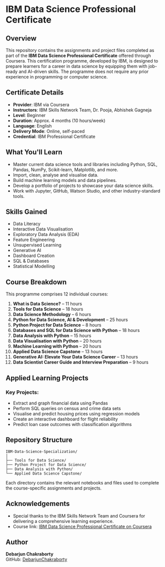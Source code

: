 # IBM Data Science Professional Certificate

## Overview

This repository contains the assignments and project files completed as part of the **IBM Data Science Professional Certificate** offered through Coursera. This certification programme, developed by IBM, is designed to prepare learners for a career in data science by equipping them with job-ready and AI-driven skills. The programme does not require any prior experience in programming or computer science.

## Certificate Details

- **Provider**: IBM via Coursera
- **Instructors**: IBM Skills Network Team, Dr. Pooja, Abhishek Gagneja
- **Level**: Beginner
- **Duration**: Approx. 4 months (10 hours/week)
- **Language**: English
- **Delivery Mode**: Online, self-paced
- **Credential**: IBM Professional Certificate

## What You'll Learn

- Master current data science tools and libraries including Python, SQL, Pandas, NumPy, Scikit-learn, Matplotlib, and more.
- Import, clean, analyse and visualise data.
- Build machine learning models and data pipelines.
- Develop a portfolio of projects to showcase your data science skills.
- Work with Jupyter, GitHub, Watson Studio, and other industry-standard tools.

## Skills Gained

- Data Literacy
- Interactive Data Visualisation
- Exploratory Data Analysis (EDA)
- Feature Engineering
- Unsupervised Learning
- Generative AI
- Dashboard Creation
- SQL & Databases
- Statistical Modelling

## Course Breakdown

This programme comprises 12 individual courses:

1. **What is Data Science?** – 11 hours
2. **Tools for Data Science** – 18 hours
3. **Data Science Methodology** – 6 hours
4. **Python for Data Science, AI & Development** – 25 hours
5. **Python Project for Data Science** – 8 hours
6. **Databases and SQL for Data Science with Python** – 18 hours
7. **Data Analysis with Python** – 15 hours
8. **Data Visualisation with Python** – 20 hours
9. **Machine Learning with Python** – 20 hours
10. **Applied Data Science Capstone** – 13 hours
11. **Generative AI: Elevate Your Data Science Career** – 13 hours
12. **Data Scientist Career Guide and Interview Preparation** – 9 hours

## Applied Learning Projects

### Key Projects:

- Extract and graph financial data using Pandas
- Perform SQL queries on census and crime data sets
- Visualise and predict housing prices using regression models
- Create an interactive dashboard for flight reliability
- Predict loan case outcomes with classification algorithms

## Repository Structure

```
IBM-Data-Science-Specialization/
│
├── Tools for Data Science/
├── Python Project for Data Science/
├── Data Analysis with Python/
└── Applied Data Science Capstone/
```

Each directory contains the relevant notebooks and files used to complete the course-specific assignments and projects.

## Acknowledgements

- Special thanks to the IBM Skills Network Team and Coursera for delivering a comprehensive learning experience.
- Course link: [IBM Data Science Professional Certificate on Coursera](https://www.coursera.org/professional-certificates/ibm-data-science)

## Author

**Debarjun Chakraborty**  
GitHub: [DebarjunChakraborty](https://github.com/DebarjunChakraborty)
